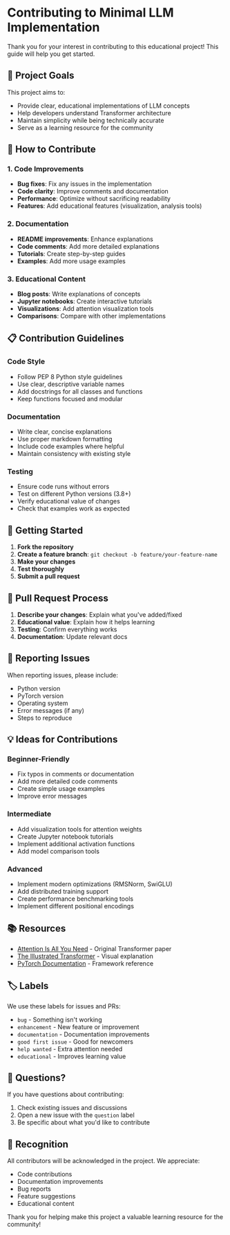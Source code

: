 # Contributing to Minimal LLM Implementation

Thank you for your interest in contributing to this educational project! This guide will help you get started.

## 🎯 Project Goals

This project aims to:
- Provide clear, educational implementations of LLM concepts
- Help developers understand Transformer architecture
- Maintain simplicity while being technically accurate
- Serve as a learning resource for the community

## 🤝 How to Contribute

### 1. Code Improvements
- **Bug fixes**: Fix any issues in the implementation
- **Code clarity**: Improve comments and documentation
- **Performance**: Optimize without sacrificing readability
- **Features**: Add educational features (visualization, analysis tools)

### 2. Documentation
- **README improvements**: Enhance explanations
- **Code comments**: Add more detailed explanations
- **Tutorials**: Create step-by-step guides
- **Examples**: Add more usage examples

### 3. Educational Content
- **Blog posts**: Write explanations of concepts
- **Jupyter notebooks**: Create interactive tutorials
- **Visualizations**: Add attention visualization tools
- **Comparisons**: Compare with other implementations

## 📋 Contribution Guidelines

### Code Style
- Follow PEP 8 Python style guidelines
- Use clear, descriptive variable names
- Add docstrings for all classes and functions
- Keep functions focused and modular

### Documentation
- Write clear, concise explanations
- Use proper markdown formatting
- Include code examples where helpful
- Maintain consistency with existing style

### Testing
- Ensure code runs without errors
- Test on different Python versions (3.8+)
- Verify educational value of changes
- Check that examples work as expected

## 🚀 Getting Started

1. **Fork the repository**
2. **Create a feature branch**: `git checkout -b feature/your-feature-name`
3. **Make your changes**
4. **Test thoroughly**
5. **Submit a pull request**

## 📝 Pull Request Process

1. **Describe your changes**: Explain what you've added/fixed
2. **Educational value**: Explain how it helps learning
3. **Testing**: Confirm everything works
4. **Documentation**: Update relevant docs

## 🐛 Reporting Issues

When reporting issues, please include:
- Python version
- PyTorch version
- Operating system
- Error messages (if any)
- Steps to reproduce

## 💡 Ideas for Contributions

### Beginner-Friendly
- Fix typos in comments or documentation
- Add more detailed code comments
- Create simple usage examples
- Improve error messages

### Intermediate
- Add visualization tools for attention weights
- Create Jupyter notebook tutorials
- Implement additional activation functions
- Add model comparison tools

### Advanced
- Implement modern optimizations (RMSNorm, SwiGLU)
- Add distributed training support
- Create performance benchmarking tools
- Implement different positional encodings

## 📚 Resources

- [Attention Is All You Need](https://arxiv.org/abs/1706.03762) - Original Transformer paper
- [The Illustrated Transformer](http://jalammar.github.io/illustrated-transformer/) - Visual explanation
- [PyTorch Documentation](https://pytorch.org/docs/) - Framework reference

## 🏷️ Labels

We use these labels for issues and PRs:
- `bug` - Something isn't working
- `enhancement` - New feature or improvement
- `documentation` - Documentation improvements
- `good first issue` - Good for newcomers
- `help wanted` - Extra attention needed
- `educational` - Improves learning value

## 🤔 Questions?

If you have questions about contributing:
1. Check existing issues and discussions
2. Open a new issue with the `question` label
3. Be specific about what you'd like to contribute

## 🙏 Recognition

All contributors will be acknowledged in the project. We appreciate:
- Code contributions
- Documentation improvements
- Bug reports
- Feature suggestions
- Educational content

Thank you for helping make this project a valuable learning resource for the community!

